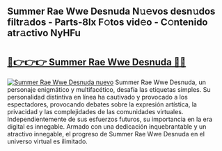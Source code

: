 ## Summer Rae Wwe Desnuda N𝚞𝚎vos desn𝚞dos filtr𝚊dos - Parts-8Ix F𝚘tos vid𝚎o - C𝚘ntenido atr𝚊ctivo NyHFu

# <h2><a href="http://mb0evgs.tromn.icu/?c=Summer+Rae+Wwe+Desnuda">🔗👉👉👉 Summer Rae Wwe Desnuda 🔗🔗</a></h2>

[![Summer Rae Wwe Desnuda nuevo](https://i.imgur.com/pEAQMta.gif)](http://mb0evgs.tromn.icu/?c=Summer+Rae+Wwe+Desnuda)
Summer Rae Wwe Desnuda, un personaje enigmático y multifacético, desafía las etiquetas simples. Su personalidad distintiva en línea ha cautivado y provocado a los espectadores, provocando debates sobre la expresión artística, la privacidad y las complejidades de las comunidades virtuales. Independientemente de sus esfuerzos futuros, su importancia en la era digital es innegable. Armado con una dedicación inquebrantable y un atractivo innegable, el progreso de Summer Rae Wwe Desnuda en el universo virtual es ilimitado.
